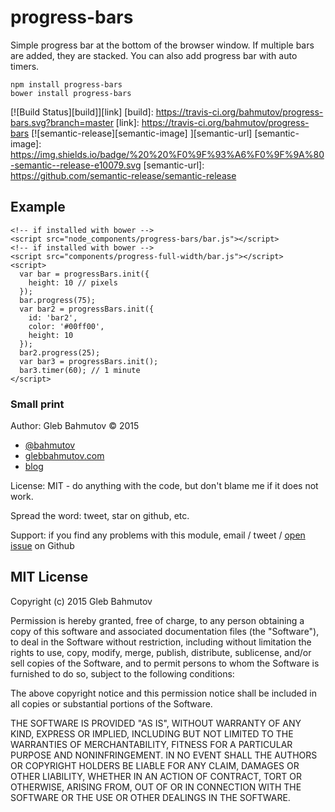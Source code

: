 # progress-bars

Simple progress bar at the bottom of the browser window. If multiple
bars are added, they are stacked. You can also add progress bar with
auto timers.

    npm install progress-bars
    bower install progress-bars

[![Build Status][build]][link]
[build]: https://travis-ci.org/bahmutov/progress-bars.svg?branch=master
[link]: https://travis-ci.org/bahmutov/progress-bars
[![semantic-release][semantic-image] ][semantic-url]
[semantic-image]: https://img.shields.io/badge/%20%20%F0%9F%93%A6%F0%9F%9A%80-semantic--release-e10079.svg
[semantic-url]: https://github.com/semantic-release/semantic-release

## Example

    <!-- if installed with bower -->
    <script src="node_components/progress-bars/bar.js"></script>
    <!-- if installed with bower -->
    <script src="components/progress-full-width/bar.js"></script>
    <script>
      var bar = progressBars.init({
        height: 10 // pixels
      });
      bar.progress(75);
      var bar2 = progressBars.init({
        id: 'bar2',
        color: '#00ff00',
        height: 10
      });
      bar2.progress(25);
      var bar3 = progressBars.init();
      bar3.timer(60); // 1 minute
    </script>

### Small print

Author: Gleb Bahmutov &copy; 2015

* [@bahmutov](https://twitter.com/bahmutov)
* [glebbahmutov.com](http://glebbahmutov.com)
* [blog](http://glebbahmutov.com/blog/)

License: MIT - do anything with the code, but don't blame me if it does not work.

Spread the word: tweet, star on github, etc.

Support: if you find any problems with this module, email / tweet /
[open issue](https://github.com/bahmutov/progress-bars/issues) on Github

## MIT License

Copyright (c) 2015 Gleb Bahmutov

Permission is hereby granted, free of charge, to any person
obtaining a copy of this software and associated documentation
files (the "Software"), to deal in the Software without
restriction, including without limitation the rights to use,
copy, modify, merge, publish, distribute, sublicense, and/or sell
copies of the Software, and to permit persons to whom the
Software is furnished to do so, subject to the following
conditions:

The above copyright notice and this permission notice shall be
included in all copies or substantial portions of the Software.

THE SOFTWARE IS PROVIDED "AS IS", WITHOUT WARRANTY OF ANY KIND,
EXPRESS OR IMPLIED, INCLUDING BUT NOT LIMITED TO THE WARRANTIES
OF MERCHANTABILITY, FITNESS FOR A PARTICULAR PURPOSE AND
NONINFRINGEMENT. IN NO EVENT SHALL THE AUTHORS OR COPYRIGHT
HOLDERS BE LIABLE FOR ANY CLAIM, DAMAGES OR OTHER LIABILITY,
WHETHER IN AN ACTION OF CONTRACT, TORT OR OTHERWISE, ARISING
FROM, OUT OF OR IN CONNECTION WITH THE SOFTWARE OR THE USE OR
OTHER DEALINGS IN THE SOFTWARE.


